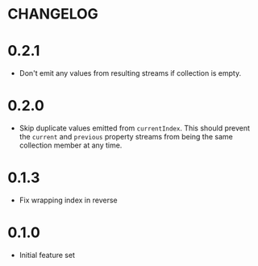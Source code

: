 # CHANGELOG

# 0.2.1

* Don't emit any values from resulting streams if collection is empty.

# 0.2.0

* Skip duplicate values emitted from `currentIndex`. This should prevent the `current` and `previous` property streams from being the same collection member at any time.

# 0.1.3

* Fix wrapping index in reverse

# 0.1.0

* Initial feature set
